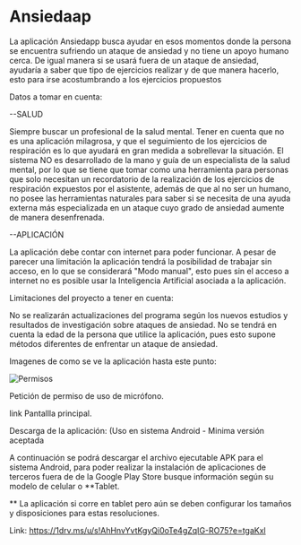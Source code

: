 # Ansiedaap


La aplicación Ansiedapp busca ayudar en esos momentos donde la persona se encuentra sufriendo un ataque de ansiedad y no tiene un apoyo humano cerca.
De igual manera si se usará fuera de un ataque de ansiedad, ayudaría a saber que tipo de ejercicios realizar y de que manera hacerlo, esto para irse acostumbrando a los ejercicios propuestos

Datos a tomar en cuenta:

--SALUD

  Siempre buscar un profesional de la salud mental.
  Tener en cuenta que no es una aplicación milagrosa, y que el seguimiento de los ejercicios de respiración es lo que ayudará en gran medida a sobrellevar la situación.
  El sistema NO es desarrollado de la mano y guía de un especialista de la salud mental, por lo que se tiene que tomar como una herramienta para personas que solo           necesitan un recordatorio de la realización de los ejercicios de respiración expuestos por el asistente, además de que al no ser un humano, no posee las herramientas     naturales para saber si se necesita de una ayuda externa más especializada en un ataque cuyo grado de ansiedad aumente de manera desenfrenada.

--APLICACIÓN

  La aplicación debe contar con internet para poder funcionar.
   A pesar de parecer una limitación la aplicación tendrá la posibilidad de trabajar sin acceso, en lo que se considerará "Modo manual", esto pues sin el acceso a internet no es posible usar la Inteligencia Artificial asociada a la aplicación.

Limitaciones del proyecto a tener en cuenta:

  No se realizarán actualizaciones del programa según los nuevos estudios y resultados de investigación sobre ataques de ansiedad.
  No se tendrá en cuenta la edad de la persona que utilice la aplicación, pues esto supone métodos diferentes de enfrentar un ataque de ansiedad.

Imagenes de como se ve la aplicación hasta este punto:

![Permisos](https://user-images.githubusercontent.com/35411905/125014297-ab2c7d80-e02a-11eb-9aec-cc8bbc223665.jpeg)

Petición de permiso de uso de micrófono.

link
Pantallla principal.


Descarga de la aplicación: (Uso en sistema Android - Minima versión aceptada 

A continuación se podrá descargar el archivo ejecutable APK para el sistema Android, para poder realizar la instalación de aplicaciones de terceros fuera de de la Google Play Store busque información según su modelo de celular o **Tablet.

** La aplicación si corre en tablet pero aún se deben configurar los tamaños y disposiciones para estas resoluciones.

Link: https://1drv.ms/u/s!AhHnvYvtKgyQi0oTe4gZqIG-RO75?e=tgaKxl




